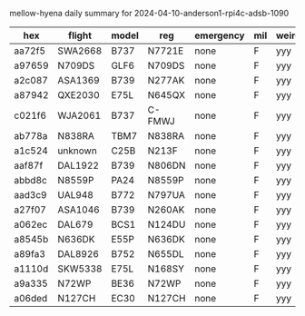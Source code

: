 mellow-hyena daily summary for 2024-04-10-anderson1-rpi4c-adsb-1090

|hex|flight|model|reg|emergency|mil|weirdo|
|--|--|--|--|--|--|--|
|aa72f5|SWA2668|B737|N7721E|none|F|yyy|
|a97659|N709DS|GLF6|N709DS|none|F|yyy|
|a2c087|ASA1369|B739|N277AK|none|F|yyy|
|a87942|QXE2030|E75L|N645QX|none|F|yyy|
|c021f6|WJA2061|B737|C-FMWJ|none|F|yyy|
|ab778a|N838RA|TBM7|N838RA|none|F|yyy|
|a1c524|unknown|C25B|N213F|none|F|yyy|
|aaf87f|DAL1922|B739|N806DN|none|F|yyy|
|abbd8c|N8559P|PA24|N8559P|none|F|yyy|
|aad3c9|UAL948|B772|N797UA|none|F|yyy|
|a27f07|ASA1046|B739|N260AK|none|F|yyy|
|a062ec|DAL679|BCS1|N124DU|none|F|yyy|
|a8545b|N636DK|E55P|N636DK|none|F|yyy|
|a89fa3|DAL8926|B752|N655DL|none|F|yyy|
|a1110d|SKW5338|E75L|N168SY|none|F|yyy|
|a9a335|N72WP|BE36|N72WP|none|F|yyy|
|a06ded|N127CH|EC30|N127CH|none|F|yyy|
